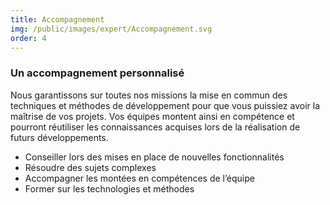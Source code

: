 ```yaml
---
title: Accompagnement
img: /public/images/expert/Accompagnement.svg
order: 4
---
```


### Un accompagnement personnalisé

Nous garantissons sur toutes nos missions la mise en commun des techniques et méthodes de développement pour que vous puissiez avoir la maîtrise de vos projets. Vos équipes montent ainsi en compétence et pourront réutiliser les connaissances acquises lors de la réalisation de futurs développements.

* Conseiller lors des mises en place de nouvelles fonctionnalités
* Résoudre des sujets complexes
* Accompagner les montées en compétences de l’équipe
* Former sur les technologies et méthodes
